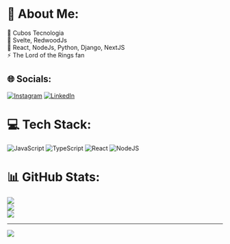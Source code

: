 # 💫 About Me:
🔭 Cubos Tecnologia<br>🌱 Svelte, RedwoodJs<br>💬 React, NodeJs, Python, Django, NextJS<br>⚡ The Lord of the Rings fan


## 🌐 Socials:
[![Instagram](https://img.shields.io/badge/Instagram-%23E4405F.svg?logo=Instagram&logoColor=white)](https://instagram.com/jaozin_dev) [![LinkedIn](https://img.shields.io/badge/LinkedIn-%230077B5.svg?logo=linkedin&logoColor=white)](https://linkedin.com/in/joaomarcosc) 

# 💻 Tech Stack:
![JavaScript](https://img.shields.io/badge/javascript-%23323330.svg?style=for-the-badge&logo=javascript&logoColor=%23F7DF1E) ![TypeScript](https://img.shields.io/badge/typescript-%23007ACC.svg?style=for-the-badge&logo=typescript&logoColor=white) ![React](https://img.shields.io/badge/react-%2320232a.svg?style=for-the-badge&logo=react&logoColor=%2361DAFB) ![NodeJS](https://img.shields.io/badge/node.js-6DA55F?style=for-the-badge&logo=node.js&logoColor=white)

# 📊 GitHub Stats:
![](https://github-readme-stats.vercel.app/api?username=joaomarcosc&theme=dark&hide_border=false&include_all_commits=true&count_private=true)<br/>
![](https://github-readme-streak-stats.herokuapp.com/?user=joaomarcosc&theme=dark&hide_border=false)<br/>
![](https://github-readme-stats.vercel.app/api/top-langs/?username=joaomarcosc&theme=dark&hide_border=false&include_all_commits=true&count_private=true&layout=compact)

---
[![](https://visitcount.itsvg.in/api?id=joaomarcosc&icon=0&color=0)](https://visitcount.itsvg.in)

<!-- Proudly created with GPRM ( https://gprm.itsvg.in ) -->

